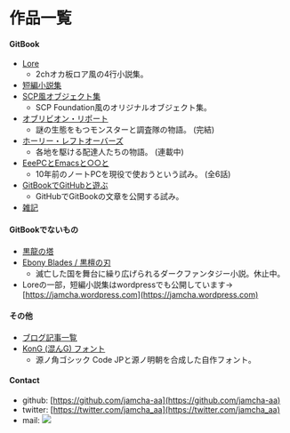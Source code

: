 # 作品一覧

#### GitBook
-   [Lore](https://jamcha-aa.gitbook.io/lore/)
    + 2chオカ板ロア風の4行小説集。
-   [短編小説集](https://jamcha-aa.gitbook.io/short/)
-   [SCP風オブジェクト集](https://jamcha-aa.gitbook.io/scp/)
    + SCP Foundation風のオリジナルオブジェクト集。
-   [オブリビオン・リポート](https://jamcha-aa.gitbooks.io/oblivionreports/content/)
    + 謎の生態をもつモンスターと調査隊の物語。 (完結)
-   [ホーリー・レフトオーバーズ](https://jamcha-aa.gitbook.io/holy-leftovers/)
    + 各地を駆ける配達人たちの物語。 (連載中)
-   [EeePCとEmacsと○○と](https://jamcha-aa.gitbook.io/eeepc/)
    + 10年前のノートPCを現役で使おうという試み。 (全6話)
-   [GitBookでGitHubと遊ぶ](https://jamcha-aa.github.io/Gitbook-Guide/)
    + GitHubでGitBookの文章を公開する試み。
-   [雑記](https://jamcha-aa.gitbook.io/column/)

#### GitBookでないもの
-   [黒龍の塔](https://github.com/jamcha-aa/TowerofThem)
-   [Ebony Blades / 黒檀の刃](https://github.com/jamcha-aa/EbonyBlades)
    + 滅亡した国を舞台に繰り広げられるダークファンタジー小説。休止中。
-   Loreの一部，短編小説集はwordpressでも公開しています→ [https://jamcha.wordpress.com](https://jamcha.wordpress.com)

#### その他

-   [ブログ記事一覧](https://jamcha-aa.github.io/archive.html) 
-   [KonG (混んG) フォント](https://github.com/jamcha-aa/KonG)
    + 源ノ角ゴシック Code JPと源ノ明朝を合成した自作フォント。

#### Contact

-   github: [https://github.com/jamcha-aa](https://github.com/jamcha-aa)
-   twitter: [https://twitter.com/jamcha_aa](https://twitter.com/jamcha_aa)
-   mail: ![](https://services.nexodyne.com/email/icon/DmmOkiL%2B.Lhw/Owdx44Y%3D/R01haWw%3D/0/image.png)
